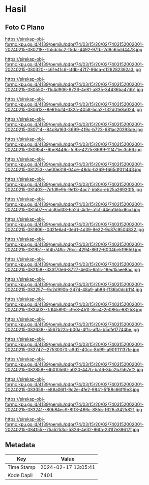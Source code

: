 # Hasil

## Foto C Plano

https://sirekap-obj-formc.kpu.go.id/4139/pemilu/pdpr/74/03/15/20/02/7403152002001-20240215-080218--1b5dcbc2-f5da-4492-97fb-2d9c65dd4478.jpg

https://sirekap-obj-formc.kpu.go.id/4139/pemilu/pdpr/74/03/15/20/02/7403152002001-20240215-080320--c61e41c6-cfdb-47f7-96ca-c129282392a3.jpg

https://sirekap-obj-formc.kpu.go.id/4139/pemilu/pdpr/74/03/15/20/02/7403152002001-20240215-080550--11c4d906-6726-4e81-a835-34436ba47db1.jpg

https://sirekap-obj-formc.kpu.go.id/4139/pemilu/pdpr/74/03/15/20/02/7403152002001-20240215-080613--8e916cf4-032a-4058-bca2-132d01e8a024.jpg

https://sirekap-obj-formc.kpu.go.id/4139/pemilu/pdpr/74/03/15/20/02/7403152002001-20240215-080714--84c8a163-3699-4f9c-b723-681ac20393de.jpg

https://sirekap-obj-formc.kpu.go.id/4139/pemilu/pdpr/74/03/15/20/02/7403152002001-20240215-080954--6be8446c-fc95-4225-8689-11f471ec3c66.jpg

https://sirekap-obj-formc.kpu.go.id/4139/pemilu/pdpr/74/03/15/20/02/7403152002001-20240215-081253--ae00e318-04ce-48dc-b269-f665df011443.jpg

https://sirekap-obj-formc.kpu.go.id/4139/pemilu/pdpr/74/03/15/20/02/7403152002001-20240215-081403--7d1d9e9b-9e13-4ac7-bb8c-eb25a26920f5.jpg

https://sirekap-obj-formc.kpu.go.id/4139/pemilu/pdpr/74/03/15/20/02/7403152002001-20240215-081507--cdc85d03-6a2d-4c1e-a1cf-44ea1b6cd6cd.jpg

https://sirekap-obj-formc.kpu.go.id/4139/pemilu/pdpr/74/03/15/20/02/7403152002001-20240215-081806--0d2fe6a4-0ed1-4d39-9e22-9c87c9504832.jpg

https://sirekap-obj-formc.kpu.go.id/4139/pemilu/pdpr/74/03/15/20/02/7403152002001-20240215-081951--5f4b749a-76cc-4294-86f2-6004be519650.jpg

https://sirekap-obj-formc.kpu.go.id/4139/pemilu/pdpr/74/03/15/20/02/7403152002001-20240215-082158--333f70e6-8727-4e05-9a1c-18ec15aee8ac.jpg

https://sirekap-obj-formc.kpu.go.id/4139/pemilu/pdpr/74/03/15/20/02/7403152002001-20240215-082257--9c2d990b-2474-48a9-ab86-ff36b0dcb114.jpg

https://sirekap-obj-formc.kpu.go.id/4139/pemilu/pdpr/74/03/15/20/02/7403152002001-20240215-082403--1df45890-c9e8-451f-8ec4-2e086ce68258.jpg

https://sirekap-obj-formc.kpu.go.id/4139/pemilu/pdpr/74/03/15/20/02/7403152002001-20240215-082638--5567b22a-b00a-4f1c-affa-b5cfe17744be.jpg

https://sirekap-obj-formc.kpu.go.id/4139/pemilu/pdpr/74/03/15/20/02/7403152002001-20240215-082747--27530070-a9d2-40cc-8b99-a901ff1137fe.jpg

https://sirekap-obj-formc.kpu.go.id/4139/pemilu/pdpr/74/03/15/20/02/7403152002001-20240215-082858--6b010560-a020-447b-ba16-3bc2b7567ef2.jpg

https://sirekap-obj-formc.kpu.go.id/4139/pemilu/pdpr/74/03/15/20/02/7403152002001-20240215-083059--e89a06f1-9c2e-4fe2-9841-5f88c66ff9e3.jpg

https://sirekap-obj-formc.kpu.go.id/4139/pemilu/pdpr/74/03/15/20/02/7403152002001-20240215-083241--80b84ec9-8ff3-486c-8855-f626a3425821.jpg

https://sirekap-obj-formc.kpu.go.id/4139/pemilu/pdpr/74/03/15/20/02/7403152002001-20240215-084155--75a5253d-5326-4e32-96fa-231f7e39617f.jpg


## Metadata

| Key        | Value               |
| ---------- | ------------------- |
| Time Stamp | 2024-02-17 13:05:41 |
| Kode Dapil | 7401                |




